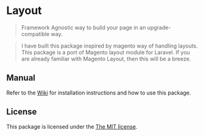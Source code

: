 Layout
===================

>Framework Agnostic way to build your page in an upgrade-compatible way.

> I have built this package inspired by magento way of handling layouts. This package is a port of Magento layout module for Laravel. If you are already familiar with Magento Layout, then this will be a breeze.

## Manual

Refer to the [Wiki](https://github.com/sunel/layout-core/wiki) for installation instructions and how to use this package.

## License

This package is licensed under the [The MIT license](http://opensource.org/licenses/mit-license.php).
